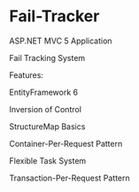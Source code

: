 # Fail-Tracker

ASP.NET MVC 5 Application

Fail Tracking System

Features:

EntityFramework 6

Inversion of Control

StructureMap Basics

Container-Per-Request Pattern

Flexible Task System 

Transaction-Per-Request Pattern


